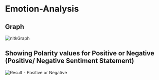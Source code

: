 # Emotion-Analysis

## Graph
![nltkGraph](https://user-images.githubusercontent.com/38991771/82716345-9e2cbd80-9cb4-11ea-87c2-ae9912f73071.png)

## Showing Polarity values for Positive or Negative (Positive/ Negative Sentiment Statement)
![Result - Positive or Negative](https://user-images.githubusercontent.com/38991771/82716336-9705af80-9cb4-11ea-8862-c891b97384c7.PNG)
